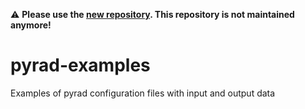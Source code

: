 
:warning: **Please use the [new repository](https://github.com/MeteoSwiss/pyrad-examples). This repository is not maintained anymore!**

# pyrad-examples
Examples of pyrad configuration files with input and output data
